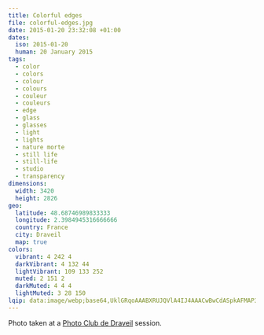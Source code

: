```yaml
---
title: Colorful edges
file: colorful-edges.jpg
date: 2015-01-20 23:32:08 +01:00
dates:
  iso: 2015-01-20
  human: 20 January 2015
tags:
  - color
  - colors
  - colour
  - colours
  - couleur
  - couleurs
  - edge
  - glass
  - glasses
  - light
  - lights
  - nature morte
  - still life
  - still-life
  - studio
  - transparency
dimensions:
  width: 3420
  height: 2826
geo:
  latitude: 48.68746989833333
  longitude: 2.3984945316666666
  country: France
  city: Draveil
  map: true
colors:
  vibrant: 4 242 4
  darkVibrant: 4 132 44
  lightVibrant: 109 133 252
  muted: 2 151 2
  darkMuted: 4 4 4
  lightMuted: 3 28 150
lqip: data:image/webp;base64,UklGRqoAAABXRUJQVlA4IJ4AAACwBwCdASpkAFMAP3G0z2A0ryolpJVbUpAuCWcA1jiqYJf3mYpILhIJWX3sX47GoXEilQ9s7VDxuG7W93pMFCazwaczIXfAAP7uP5Z2pSBwjjMUWulTr6A1lzvZAZt4dFr3HQKtqpILiCK+oA3PnbfUMlbaBipFm1J6L48pni5vJKuJH9kfOn6B4ZuCO/1LU4Z+LRd/ymT3Y3BJeiAAAA==
---
```


Photo taken at a <a href="https://photo-club-draveil.fr/">Photo Club de Draveil</a> session.

